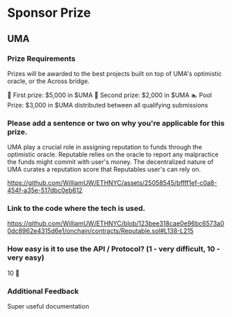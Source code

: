 # Sponsor Prize

## UMA

### Prize Requirements
Prizes will be awarded to the best projects built on top of UMA's optimistic oracle, or the Across bridge.

🥇 First prize: $5,000 in $UMA
🥈 Second prize: $2,000 in $UMA
🏊 Pool Prize: $3,000 in $UMA distributed between all qualifying submissions

### Please add a sentence or two on why you're applicable for this prize.
UMA play a crucial role in assigning reputation to funds through the optimistic oracle. Reputable relies on the oracle to report any malpractice the funds might commit with user's money. The decentralized nature of UMA curates a reputation score that Reputables user's can rely on.


https://github.com/WilliamUW/ETHNYC/assets/25058545/bffff1ef-c0a8-454f-a35e-517dbc0eb612


### Link to the code where the tech is used.
https://github.com/WilliamUW/ETHNYC/blob/123bee318cae0e96bc6573a00dc8962e4315d6e1/onchain/contracts/Reputable.sol#L138-L215

### How easy is it to use the API / Protocol? (1 - very difficult, 10 - very easy)
10 🌟

### Additional Feedback
Super useful documentation
